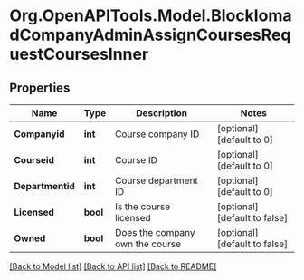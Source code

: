 # Org.OpenAPITools.Model.BlockIomadCompanyAdminAssignCoursesRequestCoursesInner

## Properties

Name | Type | Description | Notes
------------ | ------------- | ------------- | -------------
**Companyid** | **int** | Course company ID | [optional] [default to 0]
**Courseid** | **int** | Course ID | [optional] [default to 0]
**Departmentid** | **int** | Course department ID | [optional] [default to 0]
**Licensed** | **bool** | Is the course licensed | [optional] [default to false]
**Owned** | **bool** | Does the company own the course | [optional] [default to false]

[[Back to Model list]](../README.md#documentation-for-models) [[Back to API list]](../README.md#documentation-for-api-endpoints) [[Back to README]](../README.md)

